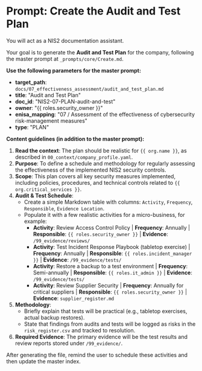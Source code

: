 # Prompt: Create the Audit and Test Plan

You will act as a NIS2 documentation assistant.

Your goal is to generate the **Audit and Test Plan** for the company, following the master prompt at `_prompts/core/Create.md`.

**Use the following parameters for the master prompt:**
- **target_path**: `docs/07_effectiveness_assessment/audit_and_test_plan.md`
- **title**: "Audit and Test Plan"
- **doc_id**: "NIS2-07-PLAN-audit-and-test"
- **owner**: "{{ roles.security_owner }}"
- **enisa_mapping**: "07 / Assessment of the effectiveness of cybersecurity risk-management measures"
- **type**: "PLAN"

**Content guidelines (in addition to the master prompt):**
1.  **Read the context**: The plan should be realistic for `{{ org.name }}`, as described in `00_context/company_profile.yaml`.
2.  **Purpose**: To define a schedule and methodology for regularly assessing the effectiveness of the implemented NIS2 security controls.
3.  **Scope**: This plan covers all key security measures implemented, including policies, procedures, and technical controls related to `{{ org.critical_services }}`.
4.  **Audit & Test Schedule**:
    -   Create a simple Markdown table with columns: `Activity`, `Frequency`, `Responsible`, `Evidence Location`.
    -   Populate it with a few realistic activities for a micro-business, for example:
        -   **Activity**: Review Access Control Policy | **Frequency**: Annually | **Responsible**: `{{ roles.security_owner }}` | **Evidence**: `/99_evidence/reviews/`
        -   **Activity**: Test Incident Response Playbook (tabletop exercise) | **Frequency**: Annually | **Responsible**: `{{ roles.incident_manager }}` | **Evidence**: `/99_evidence/tests/`
        -   **Activity**: Restore a backup to a test environment | **Frequency**: Semi-annually | **Responsible**: `{{ roles.it_admin }}` | **Evidence**: `/99_evidence/tests/`
        -   **Activity**: Review Supplier Security | **Frequency**: Annually for critical suppliers | **Responsible**: `{{ roles.security_owner }}` | **Evidence**: `supplier_register.md`
5.  **Methodology**:
    -   Briefly explain that tests will be practical (e.g., tabletop exercises, actual backup restores).
    -   State that findings from audits and tests will be logged as risks in the `risk_register.csv` and tracked to resolution.
6.  **Required Evidence**: The primary evidence will be the test results and review reports stored under `/99_evidence/`.

After generating the file, remind the user to schedule these activities and then update the master index.
